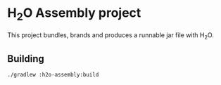 H<sub>2</sub>O Assembly project
===============================

This project bundles, brands and produces a runnable jar file
with H<sub>2</sub>O.

## Building

```
./gradlew :h2o-assembly:build
```


